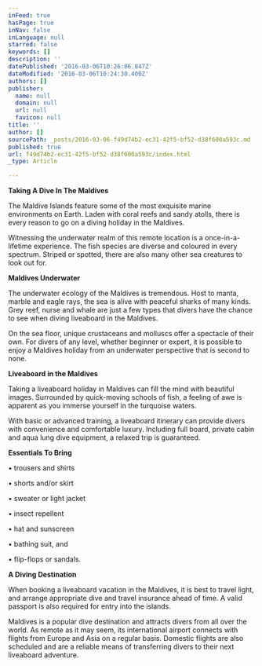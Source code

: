 ```yaml
---
inFeed: true
hasPage: true
inNav: false
inLanguage: null
starred: false
keywords: []
description: ''
datePublished: '2016-03-06T10:26:06.847Z'
dateModified: '2016-03-06T10:24:30.400Z'
authors: []
publisher:
  name: null
  domain: null
  url: null
  favicon: null
title: ''
author: []
sourcePath: _posts/2016-03-06-f49d74b2-ec31-42f5-bf52-d38f600a593c.md
published: true
url: f49d74b2-ec31-42f5-bf52-d38f600a593c/index.html
_type: Article

---
```

**Taking A Dive In The Maldives**

The Maldive Islands feature some of the most exquisite marine environments on Earth. Laden with coral reefs and sandy atolls, there is every reason to go on a diving holiday in the Maldives.

Witnessing the underwater realm of this remote location is a once-in-a-lifetime experience. The fish species are diverse and coloured in every spectrum. Striped or spotted, there are also many other sea creatures to look out for.

**Maldives Underwater**

The underwater ecology of the Maldives is tremendous. Host to manta, marble and eagle rays, the sea is alive with peaceful sharks of many kinds. Grey reef, nurse and whale are just a few types that divers have the chance to see when diving liveaboard in the Maldives.

On the sea floor, unique crustaceans and molluscs offer a spectacle of their own. For divers of any level, whether beginner or expert, it is possible to enjoy a Maldives holiday from an underwater perspective that is second to none.

**Liveaboard in the Maldives**

Taking a liveaboard holiday in Maldives can fill the mind with beautiful images. Surrounded by quick-moving schools of fish, a feeling of awe is apparent as you immerse yourself in the turquoise waters.

With basic or advanced training, a liveaboard itinerary can provide divers with convenience and comfortable luxury. Including full board, private cabin and aqua lung dive equipment, a relaxed trip is guaranteed.

**Essentials To Bring**

• trousers and shirts

• shorts and/or skirt

• sweater or light jacket

• insect repellent

• hat and sunscreen

• bathing suit, and

• flip-flops or sandals.

**A Diving Destination**

When booking a liveaboard vacation in the Maldives, it is best to travel light, and arrange appropriate dive and travel insurance ahead of time. A valid passport is also required for entry into the islands.

Maldives is a popular dive destination and attracts divers from all over the world. As remote as it may seem, its international airport connects with flights from Europe and Asia on a regular basis. Domestic flights are also scheduled and are a reliable means of transferring divers to their next liveaboard adventure.